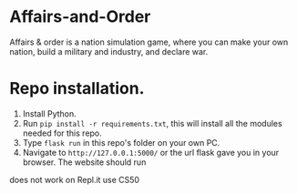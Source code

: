 # Affairs-and-Order

Affairs & order is a nation simulation game, where you can make your own nation, build a military and industry, and declare war.

# Repo installation.

1. Install Python.
2. Run `pip install -r requirements.txt`, this will install all the modules needed for this repo.
3. Type `flask run` in this repo's folder on your own PC.
4. Navigate to `http://127.0.0.1:5000/` or the url flask gave you in your browser. The website should run

does not work on Repl.it use CS50
